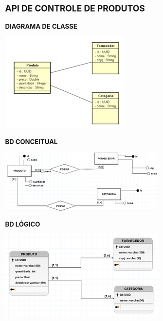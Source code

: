 # API DE CONTROLE DE PRODUTOS


## DIAGRAMA DE CLASSE
![Diagrama de Classe](https://github.com/pedrohamaranhao13/api_produto_fornecedor_categoria/raw/main/diagramas/diagrama_de_classe.png)

## BD CONCEITUAL
![BD Conceitual](https://github.com/pedrohamaranhao13/api_produto_fornecedor_categoria/raw/main/diagramas/modelo_conceitual.png)

## BD LÓGICO
![BD Lógico](https://github.com/pedrohamaranhao13/api_produto_fornecedor_categoria/raw/main/diagramas/modelo_logico.png)
